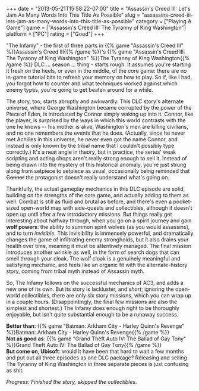 +++
date = "2013-05-21T15:58:22-07:00"
title = "Assassin's Creed III: Let's Jam As Many Words Into This Title As Possible"
slug = "assassins-creed-iii-lets-jam-as-many-words-into-this-title-as-possible"
category = ["Playing A Game"]
game = ["Assassin's Creed III: The Tyranny of King Washington"]
platform = ["PC"]
rating = ["Good"]
+++

"The Infamy" - the first of three parts in {{% game "Assassin's Creed III" %}}Assassin's Creed III{{% /game %}}'s {{% game "Assassin's Creed III: The Tyranny of King Washington" %}}The Tyranny of King Washington{{% /game %}} DLC ... season ... thing - starts rough.  It assumes you're starting it fresh on the heels, or even in the middle, of the core game: there are no in-game tutorial bits to refresh your memory on how to play.  So if, like I had, you forgot how to counter and what techniques worked against which enemy types, you're going to get beaten around for a while.

The story, too, starts abruptly and awkwardly.  This DLC story's alternate universe, where George Washington became corrupted by the power of the Piece of Eden, is introduced by Connor simply waking up into it.  Connor, like the player, is surprised by the ways in which this world contrasts with the one he knows -- his mother is alive, Washington's men are killing civilians, and no one remembers the events that he does.  (Actually, since he never met Achilles in this universe, he never even got the name Connor, and instead is only known by the tribal name that I couldn't possibly type correctly.)  It's a neat angle in theory, but in practice, the series' weak scripting and acting chops aren't really strong enough to sell it.  Instead of being drawn into the mystery of this historical anomaly, you're just strung along from setpiece to setpiece as usual, occasionally being reminded that <s>Connor</s> the protagonist doesn't really understand what's going on.

Thankfully, the actual gameplay mechanics in this DLC episode are solid, building on the strengths of the core game, and actually adding to them as well.  Combat is still as fluid and brutal as before, and there's even a pocket-sized open-world map with side-quests and collectibles, although it doesn't open up until after a few introductory missions.  But things really get interesting about halfway through, when you go on a spirit journey and gain <b>wolf powers</b>: the ability to summon spirit wolves (as you would assassins), and to turn <i>invisible</i>.  This invisibility is immensely powerful, and dramatically changes the game of infiltrating enemy strongholds, but it also drains your health over time, meaning it must be attentively managed.  The final mission introduces another wrinkle as well, in the form of search dogs that can smell through your cloak.  The wolf cloak is a genuinely meaningful and satisfying mechanic, and feels like an organic fit with the alternate-history story, coming from tribal myth instead of Assassin myth.

So, The Infamy follows on the successful mechanics of AC3, and adds a new one of its own.  But its story is lackluster, and <i>short</i>; ignoring the open-world collectibles, there are only six story missions, which you can wrap up in a couple hours.  (Disappointingly, the final few missions are also the simplest and shortest.)  The Infamy does enough right to be thoroughly enjoyable, but isn't quite substantial enough to be a runaway success.

<b>Better than</b>: {{% game "Batman: Arkham City - Harley Quinn's Revenge" %}}Batman: Arkham City - Harley Quinn's Revenge{{% /game %}}  
<b>Not as good as</b>: {{% game "Grand Theft Auto IV: The Ballad of Gay Tony" %}}Grand Theft Auto IV: The Ballad of Gay Tony{{% /game %}}  
<b>But come on, Ubisoft</b>: would it have been that hard to wait a few months and put out all three episodes as one DLC package?  Releasing and selling The Tyranny of King Washington in three separate pieces is just confusing as shit.

<i>Progress: Finished the story, skipped the collectibles.</i>

